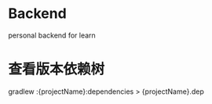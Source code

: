 # Backend
personal backend for learn

# 查看版本依赖树
gradlew :{projectName}:dependencies > {projectName}.dep